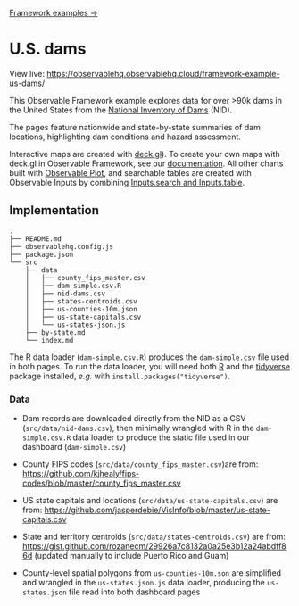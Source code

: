 [Framework examples →](../)

# U.S. dams

View live: <https://observablehq.observablehq.cloud/framework-example-us-dams/>

This Observable Framework example explores data for over >90k dams in the United States from the [National Inventory of Dams](https://nid.sec.usace.army.mil/#/) (NID).

The pages feature nationwide and state-by-state summaries of dam locations, highlighting dam conditions and hazard assessment.

Interactive maps are created with [deck.gl](https://deck.gl/)). To create your own maps with deck.gl in Observable Framework, see our [documentation](https://observablehq.com/framework/lib/deckgl). All other charts built with [Observable Plot](https://observablehq.com/plot/), and searchable tables are created with Observable Inputs by combining [Inputs.search and Inputs.table](https://observablehq.com/framework/inputs/search).

## Implementation

```
.
├── README.md
├── observablehq.config.js
├── package.json
└── src
    ├── data
    │   ├── county_fips_master.csv
    │   ├── dam-simple.csv.R
    │   ├── nid-dams.csv
    │   ├── states-centroids.csv
    │   ├── us-counties-10m.json
    │   ├── us-state-capitals.csv
    │   └── us-states-json.js
    ├── by-state.md
    └── index.md
```

The R data loader (`dam-simple.csv.R`) produces the `dam-simple.csv` file used in both pages. To run the data loader, you will need both [R](https://www.r-project.org/) and the [tidyverse](https://www.tidyverse.org/) package installed, _e.g._ with `install.packages("tidyverse")`.

### Data

- Dam records are downloaded directly from the NID as a CSV (`src/data/nid-dams.csv`), then minimally wrangled with R in the `dam-simple.csv.R` data loader to produce the static file used in our dashboard (`dam-simple.csv`)

- County FIPS codes (`src/data/county_fips_master.csv`)are from: https://github.com/kjhealy/fips-codes/blob/master/county_fips_master.csv

- US state capitals and locations (`src/data/us-state-capitals.csv`) are from: https://github.com/jasperdebie/VisInfo/blob/master/us-state-capitals.csv

- State and territory centroids (`src/data/states-centroids.csv`) are from: https://gist.github.com/rozanecm/29926a7c8132a0a25e3b12a24abdff86d (updated manually to include Puerto Rico and Guam)

- County-level spatial polygons from `us-counties-10m.son` are simplified and wrangled in the `us-states.json.js` data loader, producing the `us-states.json` file read into both dashboard pages
